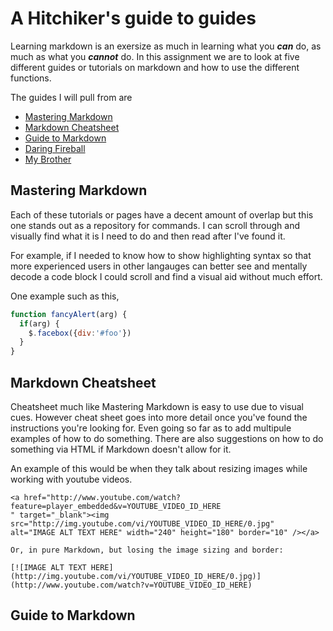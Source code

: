 # A Hitchiker's guide to guides

Learning markdown is an exersize as much in learning what you _**can**_ do, as much as what you _**cannot**_ do. 
In this assignment we are to look at five different guides or tutorials on markdown and how to use the different functions. 

The guides I will pull from are 

* [Mastering Markdown](https://guides.github.com/features/mastering-markdown/)
* [Markdown Cheatsheet](https://github.com/adam-p/markdown-here/wiki/Markdown-Cheatsheet)
* [Guide to Markdown](https://blog.ghost.org/markdown/)
* [Daring Fireball](https://daringfireball.net/projects/markdown/syntax)
* [My Brother]()

## Mastering Markdown

Each of these tutorials or pages have a decent amount of overlap but this one stands out as a repository for commands. 
I can scroll through and visually find what it is I need to do and then read after I've found it. 

For example, if I needed to know how to show highlighting syntax so that more experienced users in other langauges can better 
see and mentally decode a code block I could scroll and find a visual aid without much effort. 

One example such as this,


```javascript
function fancyAlert(arg) {
  if(arg) {
    $.facebox({div:'#foo'})
  }
}
```

## Markdown Cheatsheet

Cheatsheet much like Mastering Markdown is easy to use due to visual cues. However cheat sheet goes into more detail once 
you've found the instructions you're looking for. Even going so far as to add multipule examples of how to do something.
There are also suggestions on how to do something via HTML if Markdown doesn't allow for it. 

An example of this would be when they talk about resizing images while working with youtube videos. 
``` 
<a href="http://www.youtube.com/watch?feature=player_embedded&v=YOUTUBE_VIDEO_ID_HERE
" target="_blank"><img src="http://img.youtube.com/vi/YOUTUBE_VIDEO_ID_HERE/0.jpg" 
alt="IMAGE ALT TEXT HERE" width="240" height="180" border="10" /></a>

Or, in pure Markdown, but losing the image sizing and border:

[![IMAGE ALT TEXT HERE](http://img.youtube.com/vi/YOUTUBE_VIDEO_ID_HERE/0.jpg)](http://www.youtube.com/watch?v=YOUTUBE_VIDEO_ID_HERE)
```
## Guide to Markdown


